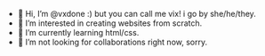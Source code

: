 - 👋 Hi, I’m @vxdone :) but you can call me vix! i go by she/he/they. 
- 👀 I’m interested in creating websites from scratch.
- 🌱 I’m currently learning html/css.
- 💞️ I’m not looking for collaborations right now, sorry.

<!---
vxdone/vxdone is a ✨ special ✨ repository because its `README.md` (this file) appears on your GitHub profile.
You can click the Preview link to take a look at your changes.
--->
